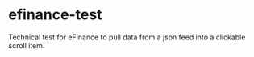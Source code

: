 # efinance-test

Technical test for eFinance to pull data from a json feed into a clickable scroll item.